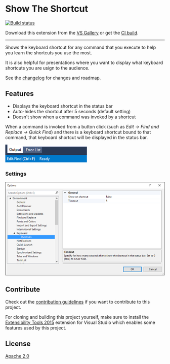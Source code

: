 # Show The Shortcut

[![Build status](https://ci.appveyor.com/api/projects/status/3cydl7ohrtn9we2u?svg=true)](https://ci.appveyor.com/project/madskristensen/showtheshortcut)

Download this extension from the [VS Gallery](https://visualstudiogallery.msdn.microsoft.com/29f07f2c-68aa-47fa-b1c3-48065209b110)
or get the [CI build](http://vsixgallery.com/extension/9da28329-f9d5-4f18-91c3-d3285b103d1a/).

---------------------------------------

Shows the keyboard shortcut for any command that you execute
to help you learn the shortcuts you use the most.

It is also helpful for presentations where you want to display
what keyboard shortcuts you are usign to the audience.

See the [changelog](CHANGELOG.md) for changes and roadmap.

## Features

- Displays the keyboard shortcut in the status bar
- Auto-hides the shortcut after 5 seconds (default setting)
- Doesn't show when a command was invoked by a shortcut

When a command is invoked from a button click (such as
*Edit -> Find and Replace -> Quick Find*) and there is a
keyboard shortcut bound to that command, that keyboard
shortcut will be displayed in the status bar.

![Status bar](art/statusbar.png)

### Settings

![Options](art/options.png)

## Contribute
Check out the [contribution guidelines](CONTRIBUTING.md)
if you want to contribute to this project.

For cloning and building this project yourself, make sure
to install the
[Extensibility Tools 2015](https://visualstudiogallery.msdn.microsoft.com/ab39a092-1343-46e2-b0f1-6a3f91155aa6)
extension for Visual Studio which enables some features
used by this project.

## License
[Apache 2.0](LICENSE)